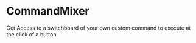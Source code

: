 # CommandMixer

Get Access to a switchboard of your own custom command to execute at the click of a button
